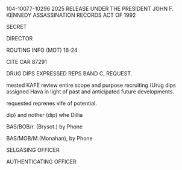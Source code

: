 104-10077-10296 2025 RELEASE UNDER THE PRESIDENT JOHN F. KENNEDY ASSASSINATION RECORDS ACT OF 1992

SECRET

DIRECTOR

ROUTING INFO (MOT) 16-24

CITE CAR 87291

DRUG DIPS EXPRESSED REPS BAND C, REQUEST.

mested KAFE review entire scope and purpose recruiting (Urug dips assigned Hava in light of past and anticipated future developments.

requested reprenes vife of potential.

dip) and nother (dip) whe Dillia

BAS/BOB/r. (Brysot.) by Phone

BAS/MOB/M.(Monahan), by Phone

SELGASING OFFICER

AUTHENTICATING OFFICER
